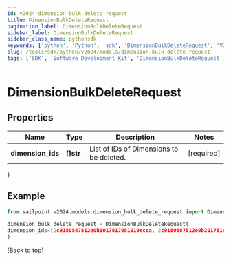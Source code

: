 ```yaml
---
id: v2024-dimension-bulk-delete-request
title: DimensionBulkDeleteRequest
pagination_label: DimensionBulkDeleteRequest
sidebar_label: DimensionBulkDeleteRequest
sidebar_class_name: pythonsdk
keywords: ['python', 'Python', 'sdk', 'DimensionBulkDeleteRequest', 'V2024DimensionBulkDeleteRequest'] 
slug: /tools/sdk/python/v2024/models/dimension-bulk-delete-request
tags: ['SDK', 'Software Development Kit', 'DimensionBulkDeleteRequest', 'V2024DimensionBulkDeleteRequest']
---
```


# DimensionBulkDeleteRequest


## Properties

Name | Type | Description | Notes
------------ | ------------- | ------------- | -------------
**dimension_ids** | **[]str** | List of IDs of Dimensions to be deleted. | [required]
}

## Example

```python
from sailpoint.v2024.models.dimension_bulk_delete_request import DimensionBulkDeleteRequest

dimension_bulk_delete_request = DimensionBulkDeleteRequest(
dimension_ids=[2c9180847812e0b1017817051919ecca, 2c9180887812e0b201781e129f151816]
)

```
[[Back to top]](#) 

